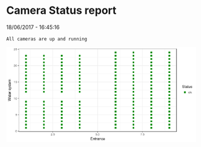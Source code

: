Camera Status report
================
18/06/2017 - 16:45:16

    All cameras are up and running

![](camreport_files/figure-markdown_github/unnamed-chunk-2-1.png)
